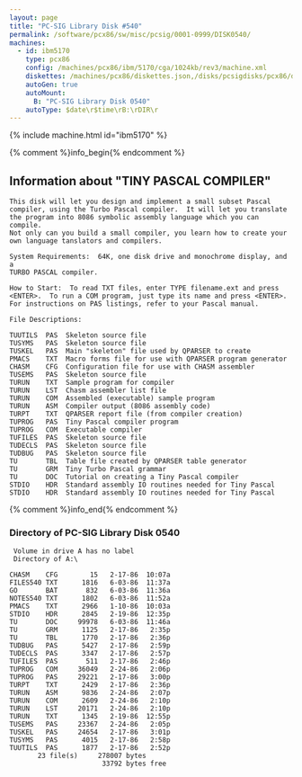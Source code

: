 ```yaml
---
layout: page
title: "PC-SIG Library Disk #540"
permalink: /software/pcx86/sw/misc/pcsig/0001-0999/DISK0540/
machines:
  - id: ibm5170
    type: pcx86
    config: /machines/pcx86/ibm/5170/cga/1024kb/rev3/machine.xml
    diskettes: /machines/pcx86/diskettes.json,/disks/pcsigdisks/pcx86/diskettes.json
    autoGen: true
    autoMount:
      B: "PC-SIG Library Disk 0540"
    autoType: $date\r$time\rB:\rDIR\r
---
```


{% include machine.html id="ibm5170" %}

{% comment %}info_begin{% endcomment %}

## Information about "TINY PASCAL COMPILER"

    This disk will let you design and implement a small subset Pascal
    compiler, using the Turbo Pascal compiler.  It will let you translate
    the program into 8086 symbolic assembly language which you can compile.
    Not only can you build a small compiler, you learn how to create your
    own language tanslators and compilers.
    
    System Requirements:  64K, one disk drive and monochrome display, and a
    TURBO PASCAL compiler.
    
    How to Start:  To read TXT files, enter TYPE filename.ext and press
    <ENTER>.  To run a COM program, just type its name and press <ENTER>.
    For instructions on PAS listings, refer to your Pascal manual.
    
    File Descriptions:
    
    TUUTILS  PAS  Skeleton source file
    TUSYMS   PAS  Skeleton source file
    TUSKEL   PAS  Main "skeleton" file used by QPARSER to create
    PMACS    TXT  Macro forms file for use with QPARSER program generator
    CHASM    CFG  Configuration file for use with CHASM assembler
    TUSEMS   PAS  Skeleton source file
    TURUN    TXT  Sample program for compiler
    TURUN    LST  Chasm assembler list file
    TURUN    COM  Assembled (executable) sample program
    TURUN    ASM  Compiler output (8086 assembly code)
    TURPT    TXT  QPARSER report file (from compiler creation)
    TUPROG   PAS  Tiny Pascal compiler program
    TUPROG   COM  Executable compiler
    TUFILES  PAS  Skeleton source file
    TUDECLS  PAS  Skeleton source file
    TUDBUG   PAS  Skeleton source file
    TU       TBL  Table file created by QPARSER table generator
    TU       GRM  Tiny Turbo Pascal grammar
    TU       DOC  Tutorial on creating a Tiny Pascal compiler
    STDIO    HDR  Standard assembly IO routines needed for Tiny Pascal
    STDIO    HDR  Standard assembly IO routines needed for Tiny Pascal
{% comment %}info_end{% endcomment %}


### Directory of PC-SIG Library Disk 0540

     Volume in drive A has no label
     Directory of A:\

    CHASM    CFG        15   2-17-86  10:07a
    FILES540 TXT      1816   6-03-86  11:37a
    GO       BAT       832   6-03-86  11:36a
    NOTES540 TXT      1802   6-03-86  11:52a
    PMACS    TXT      2966   1-10-86  10:03a
    STDIO    HDR      2845   2-19-86  12:35p
    TU       DOC     99978   6-03-86  11:46a
    TU       GRM      1125   2-17-86   2:35p
    TU       TBL      1770   2-17-86   2:36p
    TUDBUG   PAS      5427   2-17-86   2:59p
    TUDECLS  PAS      3347   2-17-86   2:57p
    TUFILES  PAS       511   2-17-86   2:46p
    TUPROG   COM     36049   2-24-86   2:06p
    TUPROG   PAS     29221   2-17-86   3:00p
    TURPT    TXT      2429   2-17-86   2:36p
    TURUN    ASM      9836   2-24-86   2:07p
    TURUN    COM      2609   2-24-86   2:10p
    TURUN    LST     20171   2-24-86   2:10p
    TURUN    TXT      1345   2-19-86  12:55p
    TUSEMS   PAS     23367   2-24-86   2:05p
    TUSKEL   PAS     24654   2-17-86   3:01p
    TUSYMS   PAS      4015   2-17-86   2:58p
    TUUTILS  PAS      1877   2-17-86   2:52p
           23 file(s)     278007 bytes
                           33792 bytes free
